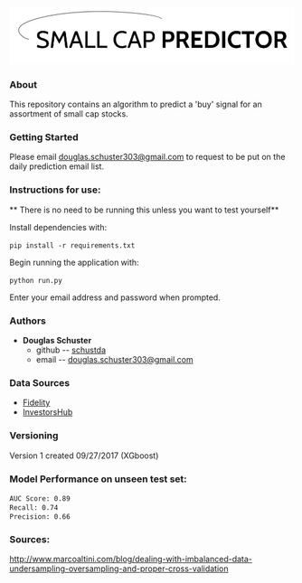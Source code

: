 ![Dropwizard](./images/logo.jpg)

### About

This repository contains an algorithm to predict a 'buy' signal for an assortment of small cap stocks.

### Getting Started

Please email douglas.schuster303@gmail.com to request to be put on the daily prediction email list.

### Instructions for use:

** There is no need to be running this unless you want to test yourself**

Install dependencies with:

`pip install -r requirements.txt`

Begin running the application with:

`python run.py`

Enter your email address and password when prompted.

### Authors

* **Douglas Schuster**
    * github -- [schustda](https://github.com/schustda)
    * email -- [douglas.schuster303@gmail.com](douglas.schuster303@gmail.com)

### Data Sources
* [Fidelity](https://www.fidelity.com/)
* [InvestorsHub](http://investorshub.advfn.com)

### Versioning

Version 1 created 09/27/2017 (XGboost)

### Model Performance on unseen test set:

```
AUC Score: 0.89
Recall: 0.74
Precision: 0.66
```
### Sources:

http://www.marcoaltini.com/blog/dealing-with-imbalanced-data-undersampling-oversampling-and-proper-cross-validation
